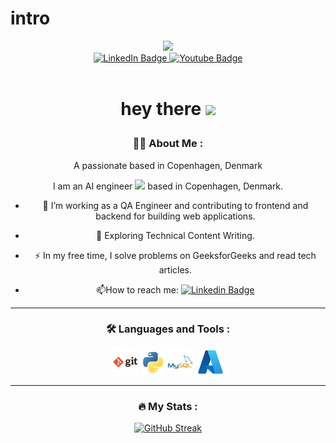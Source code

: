 # intro

<div id="header" align="center">
  <img src="https://media.giphy.com/media/M9gbBd9nbDrOTu1Mqx/giphy.gif" width="100"/>
</div>
<div id="badges">
  <div align="center">

  <a href="https://www.linkedin.com/in/anasrezk/">
    <img src="https://img.shields.io/badge/LinkedIn-blue?style=for-the-badge&logo=linkedin&logoColor=white" alt="LinkedIn Badge"/>
  </a>

  <a href="medium.com/@anasrzq">
    <img src="https://img.shields.io/badge/YouTube-red?style=for-the-badge&logo=youtube&logoColor=black" alt="Youtube Badge"/>
  </a>
  
</div>
<div align="center">

<img src="https://komarev.com/ghpvc/?username=your-github-username&style=flat-square&color=blue" alt=""/>

<h1>
<div align="center">

  hey there
  <img src="https://media.giphy.com/media/hvRJCLFzcasrR4ia7z/giphy.gif" width="30px"/>
</h1>

### :man_technologist: About Me :
A passionate  based in Copenhagen, Denmark

I am an AI engineer <img src="https://media.giphy.com/media/WUlplcMpOCEmTGBtBW/giphy.gif" width="30"> based in Copenhagen, Denmark.
- :telescope: I’m working as a QA Engineer and contributing to frontend and backend for building web applications.

- :seedling: Exploring Technical Content Writing.

- :zap: In my free time, I solve problems on GeeksforGeeks and read tech articles.

- :mailbox:How to reach me: [![Linkedin Badge](https://img.shields.io/badge/-Linkedin-blue?style=flat&logo=Linkedin&logoColor=white)](https://www.linkedin.com/in/anasrezk/)

---

### :hammer_and_wrench: Languages and Tools :
<div>
  <img src="https://github.com/devicons/devicon/blob/master/icons/git/git-original-wordmark.svg" title="Git" **alt="Git" width="40" height="40"/>
  <img src="https://github.com/devicons/devicon/blob/master/icons/python/python-original.svg" title="python" **alt="python" width="40" height="40"/>
  <img src="https://github.com/devicons/devicon/blob/master/icons/mysql/mysql-original-wordmark.svg" title="MySQL"  alt="MySQL" width="40" height="40"/>&nbsp;
  <img src="https://github.com/devicons/devicon/blob/master/icons/azure/azure-original.svg" title="azure" **alt="azure" width="40" height="40"/>
</div>

---

### :fire: My Stats :
[![GitHub Streak](http://github-readme-streak-stats.herokuapp.com?user=rezkanas&theme=dark&background=000000)](https://git.io/streak-stats)


